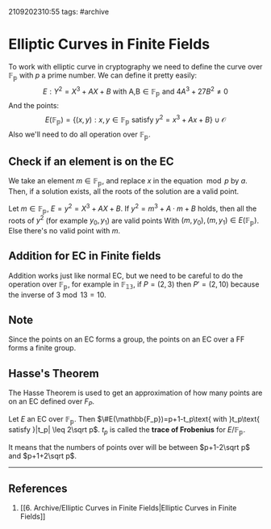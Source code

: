 2109202310:55
tags: #archive 
# Elliptic Curves in Finite Fields

To work with elliptic curve in cryptography we need to define the curve over $\mathbb{F_p}$ with $p$ a prime number.
We can define it pretty easily: $$E: Y^2 = X^3 + AX + B\text{ with A,B}\in\mathbb{F_p}\text{ and }4A^3+27B^2 \neq 0$$
And the points: $$E(\mathbb{F_p}) = \{{(x,y): x,y\in \mathbb{F_p}\text{ satisfy } y^2=x^3+Ax+B}\}\cup\mathcal{O} $$
Also we'll need to do all operation over $\mathbb{F_p}$.
## Check if an element is on the EC
We take an element $m\in\mathbb{F_p}$, and replace $x$ in the equation $\bmod p$ by $a$.
Then, if a solution exists, all the roots of the solution are a valid point.

Let $m\in\mathbb{F_p}$, $E=y^2=X^3+AX+B$.
If $y^2=m^3+A\cdot m+B$ holds, then all the roots of $y^2$ (for example $y_0, y_1$) are valid points 
With $(m,y_0), (m,y_1)\in E(\mathbb{F_p})$.
Else there's no valid point with $m$.
## Addition for EC in Finite fields
Addition works just like normal EC, but we need to be careful to do the operation over $\mathbb{F_p}$, for example in $\mathbb{F_{13}}$, if $P=(2,3)\text{ then }P'=(2,10)$ because the inverse of $3\bmod 13=10$.
## Note
Since the points on an EC forms a group, the points on an EC over a FF forms a finite group.
## Hasse's Theorem
The Hasse Theorem is used to get an approximation of how many points are on an EC defined over $F_P$.

Let $E$ an EC over $\mathbb{F_p}$. Then
$\#E(\mathbb{F_p})=p+1-t_p\text{ with }t_p\text{ satisfy }|t_p| \leq 2\sqrt p$.
$t_p$ is called the **trace of Frobenius** for $E/\mathbb{F_p}$. 

It means that the numbers of points over will be between $p+1-2\sqrt p$ and $p+1+2\sqrt p$.

---
## References
1. [[6. Archive/Elliptic Curves in Finite Fields|Elliptic Curves in Finite Fields]]